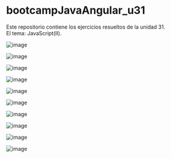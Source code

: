 # bootcampJavaAngular_u31
Este repositorio contiene los ejercicios resueltos de la unidad 31.  
El tema: JavaScript(II).

![image](https://user-images.githubusercontent.com/89861246/171397839-cf87d2dd-27b0-4bda-af1d-dda156d25f89.png)

![image](https://user-images.githubusercontent.com/89861246/171397483-3d801092-2bc9-4a5c-aad7-5bf1fa179d9c.png)

![image](https://user-images.githubusercontent.com/89861246/171397321-f942d18e-1107-48a7-9155-f080e68b61b0.png)

![image](https://user-images.githubusercontent.com/89861246/171398516-aea8aef0-69a5-42fe-a083-6f398f8f4995.png)

![image](https://user-images.githubusercontent.com/89861246/171396445-d5f085a2-7bf8-45cc-9dfd-71172a7df34b.png)

![image](https://user-images.githubusercontent.com/89861246/171396319-deacf92a-a3b2-4338-a3f1-c0a8978e48b3.png)

![image](https://user-images.githubusercontent.com/89861246/171393395-8fa20281-068a-4202-9016-0f907fae3228.png)

![image](https://user-images.githubusercontent.com/89861246/171396868-5bd09cfe-ea31-4f2a-aac1-136c9eaa7a72.png)

![image](https://user-images.githubusercontent.com/89861246/171398160-13529fe8-0a33-4f05-a6b8-9e8d3bdea952.png)

![image](https://user-images.githubusercontent.com/89861246/171395357-8bea0b2c-efed-46f5-b2e1-2c9955688eed.png)

